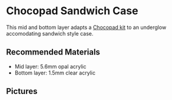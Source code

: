 # Chocopad Sandwich Case

This mid and bottom layer adapts a [Chocopad kit](https://keeb.io/collections/frontpage/products/chocopad-16-key-macropad-for-kailh-choc-low-profile-switches) to an underglow accomodating sandwich style case.

## Recommended Materials
- Mid layer: 5.6mm opal acrylic
- Bottom layer: 1.5mm clear acrylic

## Pictures
